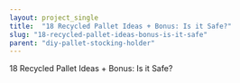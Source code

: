 ```yaml
---
layout: project_single
title:  "18 Recycled Pallet Ideas + Bonus: Is it Safe?"
slug: "18-recycled-pallet-ideas-bonus-is-it-safe"
parent: "diy-pallet-stocking-holder"
---
```

18 Recycled Pallet Ideas + Bonus: Is it Safe?
